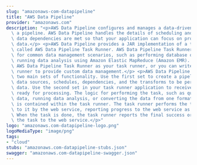 ```yaml
---
slug: "amazonaws-com-datapipeline"
title: "AWS Data Pipeline"
provider: "amazonaws.com"
description: "<p>AWS Data Pipeline configures and manages a data-driven workflow called\
  \ a pipeline. AWS Data Pipeline handles the details of scheduling and ensuring that\
  \ data dependencies are met so that your application can focus on processing the\
  \ data.</p> <p>AWS Data Pipeline provides a JAR implementation of a task runner\
  \ called AWS Data Pipeline Task Runner. AWS Data Pipeline Task Runner provides logic\
  \ for common data management scenarios, such as performing database queries and\
  \ running data analysis using Amazon Elastic MapReduce (Amazon EMR). You can use\
  \ AWS Data Pipeline Task Runner as your task runner, or you can write your own task\
  \ runner to provide custom data management.</p> <p>AWS Data Pipeline implements\
  \ two main sets of functionality. Use the first set to create a pipeline and define\
  \ data sources, schedules, dependencies, and the transforms to be performed on the\
  \ data. Use the second set in your task runner application to receive the next task\
  \ ready for processing. The logic for performing the task, such as querying the\
  \ data, running data analysis, or converting the data from one format to another,\
  \ is contained within the task runner. The task runner performs the task assigned\
  \ to it by the web service, reporting progress to the web service as it does so.\
  \ When the task is done, the task runner reports the final success or failure of\
  \ the task to the web service.</p>"
logo: "amazonaws.com-datapipeline-logo.png"
logoMediaType: "image/png"
tags:
- "cloud"
stubs: "amazonaws.com-datapipeline-stubs.json"
swagger: "amazonaws.com-datapipeline-swagger.json"
---
```

